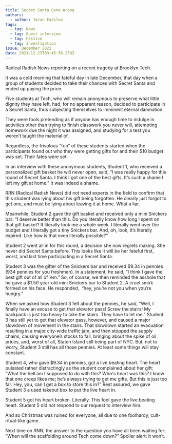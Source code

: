 ```yaml
---
title: Secret Santa Gone Wrong
authors:
  - author: Imran Fazilov
tags:
  - tag: News
  - tag: Guest interview
  - tag: Festive
  - tag: Investigation
issue: December 2021
date: 2021-12-23T03:45:56.259Z
---
```

Radical Radish News reporting on a recent tragedy at Brooklyn Tech.

It was a cold morning that fateful day in late December, that day when a group of students decided to take their chances with Secret Santa and ended up paying the price.

Five students at Tech, who will remain anonymous to preserve what little dignity they have left, had, for no apparent reason, decided to participate in a Secret Santa, thus subjecting themselves to imminent eternal damnation. 

They were fools pretending as if anyone has enough time to indulge in activities other than trying to finish classwork you never will, attempting homework due the night it was assigned, and studying for a test you weren’t taught the material of. 

Regardless, the frivolous “fun” of these students started when the participants found out who they were getting gifts for and their $10 budget was set. Their fates were set. 

In an interview with these anonymous students, Student 1, who received a personalized gift basket he will never open, said, “I was really happy for this round of Secret Santa. I think I got one of the best gifts. It’s such a shame I left my gift at home.” It was indeed a shame. 

RRN (Radical Radish News) did not need experts in the field to confirm that this student was lying about his gift being forgotten. He clearly just forgot to get one, and must be lying about leaving it at home. What a liar. 

Meanwhile, Student 2 gave the gift basket and received only a mini Snickers bar: “I deserve better than this. Do you literally know how long I spent on that gift basket? It literally took me a whole week. I literally went over the budget and I literally got a tiny Snickers bar. And, oh, look, it’s literally expired. Like how is that even literally possible?” 

Student 2 went all in for this round, a decision she now regrets making. She never did Secret Santa before. This looks like it will be her fateful first, worst, and last time participating in a Secret Santa.

Student 3 was the gifter of the Snickers bar and received $9.34 in pennies (934 pennies for you freshmen). In a statement, he said, “I think I gave the best gift out of all of ‘em.” So, of course, we then reminded the asshole that he gave a $1.50 year-old mini Snickers bar to Student 2. A cruel smirk formed on his face. He responded,  “hey, you’re not you when you’re hungry.” 

When we asked how Student 3 felt about the pennies, he said, “Well, I finally have an excuse to get that elevator pass! Screw the stairs! My backpack is just too heavy to take the stairs. They have to let me.” Student 3 has still yet to get that elevator pass, however, and caused a major slowdown of movement in the stairs. That slowdown started an evacuation resulting in a major city-wide traffic jam, and then stopped the supply chains, causing everyone’s stocks to fall, bringing about the spike of oil prices, and, worst of all, Staten Island still being part of NYC. But, not to worry, Student 3 still has all those pennies. At least some things will stay constant.

Student 4, who gave $9.34 in pennies, got a live beating heart. The heart pulsated rather distractingly as the student complained about her gift: “What the hell am I supposed to do with this? Who's heart was this? I know that one creep likes me; he’s always trying to get me gifts. But this is just too far. Hey, you, can I get a box to store this in?” Rest assured, we gave Student 3 a used takeout box to put the live heart in.

Student 5 got his heart broken. Literally. This fool gave the live beating heart. Student 5 did not respond to our request to interview him.

And so Christmas was ruined for everyone, all due to one foolhardy, cult-ritual-like game. 

Next time on RNN, the answer to the question you have all been waiting for: “When will the scaffolding around Tech come down?” Spoiler alert: It won’t.